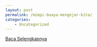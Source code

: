 ```yaml
---
layout: post
permalink: /mimpi-buaya-mengejar-kita/
categories:
    - Uncategorized
---
```


[Baca Selengkapnya](/10)